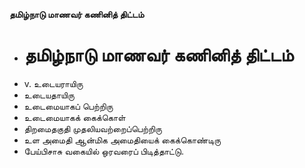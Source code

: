 **தமிழ்நாடு மாணவர் கணினித் திட்டம்**
- # தமிழ்நாடு மாணவர் கணினித் திட்டம்
- v. உடையராயிரு
- உடையதாயிரு
- உடைமையாகப் பெற்றிரு
- உடைமையாகக் கைக்கொள்
- திறமைதகுதி முதலியவற்றைப்பெற்றிரு
- உள அமைதி ஆன்மிக அமைதியைக் கைக்கொண்டிரு
- பேய்பிசாசு வகையில் ஒரவரைப் பிடித்தாட்டு.


